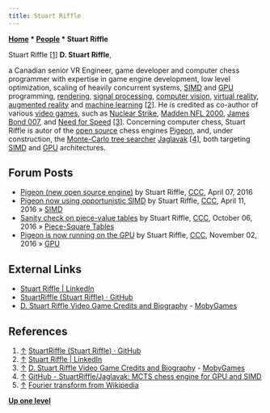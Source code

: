 ```yaml
---
title: Stuart Riffle
---
```

**[Home](Home "Home") \* [People](People "People") \* Stuart Riffle**



 [](http://old.csvn.nl/mei2003toernooi.html) Stuart Riffle <a id="cite-note-1" href="#cite-ref-1">[1]</a> 
**D. Stuart Riffle**,  

a Canadian senior VR Engineer, game developer and computer chess programmer with expertise in game engine development, low level optimization, scaling of heavily concurrent systems, [SIMD](SIMD_and_SWAR_Techniques "SIMD and SWAR Techniques") and [GPU](GPU "GPU") programming, [rendering](https://en.wikipedia.org/wiki/Rendering_(computer_graphics)),
[signal processing](https://en.wikipedia.org/wiki/Signal_processing), [computer vision](https://en.wikipedia.org/wiki/Computer_vision), [virtual reality](https://en.wikipedia.org/wiki/Virtual_reality), [augmented reality](https://en.wikipedia.org/wiki/Augmented_reality) and [machine learning](Learning "Learning") <a id="cite-note-2" href="#cite-ref-2">[2]</a>.
He is credited as co-author of various [video games](https://en.wikipedia.org/wiki/Video_game), such as [Nuclear Strike](https://en.wikipedia.org/wiki/Nuclear_Strike), [Madden NFL 2000](https://en.wikipedia.org/wiki/Madden_NFL_2000), [James Bond 007](https://en.wikipedia.org/wiki/James_Bond_in_video_games), and [Need for Speed](https://en.wikipedia.org/wiki/Need_for_Speed) <a id="cite-note-3" href="#cite-ref-3">[3]</a>.
Concerning computer chess, Stuart Riffle is autor of the [open source](Category:Open_Source "Category:Open Source") chess engines [Pigeon](Pigeon "Pigeon"), and, under construction, the [Monte-Carlo tree searcher](Monte-Carlo_Tree_Search "Monte-Carlo Tree Search") [Jaglavak](Jaglavak "Jaglavak") <a id="cite-note-4" href="#cite-ref-4">[4]</a>, both targeting [SIMD](SIMD_and_SWAR_Techniques "SIMD and SWAR Techniques") and [GPU](GPU "GPU") architectures.



## Forum Posts


* [Pigeon (new open source engine)](http://www.talkchess.com/forum/viewtopic.php?t=59782) by Stuart Riffle, [CCC](CCC "CCC"), April 07, 2016
* [Pigeon now using opportunistic SIMD](http://www.talkchess.com/forum/viewtopic.php?t=59820) by Stuart Riffle, [CCC](CCC "CCC"), April 11, 2016 » [SIMD](SIMD_and_SWAR_Techniques "SIMD and SWAR Techniques")
* [Sanity check on piece-value tables](http://www.talkchess.com/forum3/viewtopic.php?f=7&t=61631) by Stuart Riffle, [CCC](CCC "CCC"), October 06, 2016 » [Piece-Square Tables](Piece-Square_Tables "Piece-Square Tables")
* [Pigeon is now running on the GPU](http://www.talkchess.com/forum/viewtopic.php?t=61925) by Stuart Riffle, [CCC](CCC "CCC"), November 02, 2016 » [GPU](GPU "GPU")


## External Links


* [Stuart Riffle | LinkedIn](https://www.linkedin.com/in/stuartriffle/)
* [StuartRiffle (Stuart Riffle) · GitHub](https://github.com/StuartRiffle)
* [D. Stuart Riffle Video Game Credits and Biography](https://www.mobygames.com/developer/sheet/view/developerId,14837/) - [MobyGames](https://en.wikipedia.org/wiki/MobyGames)


## References


1. <a id="cite-ref-1" href="#cite-note-1">↑</a> [StuartRiffle (Stuart Riffle) · GitHub](https://github.com/StuartRiffle)
2. <a id="cite-ref-2" href="#cite-note-2">↑</a> [Stuart Riffle | LinkedIn](https://www.linkedin.com/in/stuartriffle/)
3. <a id="cite-ref-3" href="#cite-note-3">↑</a> [D. Stuart Riffle Video Game Credits and Biography](https://www.mobygames.com/developer/sheet/view/developerId,14837/) - [MobyGames](https://en.wikipedia.org/wiki/MobyGames)
4. <a id="cite-ref-4" href="#cite-note-4">↑</a> [GitHub - StuartRiffle/Jaglavak: MCTS chess engine for GPU and SIMD](https://github.com/StuartRiffle/Jaglavak)
5. <a id="cite-ref-5" href="#cite-note-5">↑</a> [Fourier transform from Wikipedia](https://en.wikipedia.org/wiki/Fourier_transform)

**[Up one level](People "People")**







 
